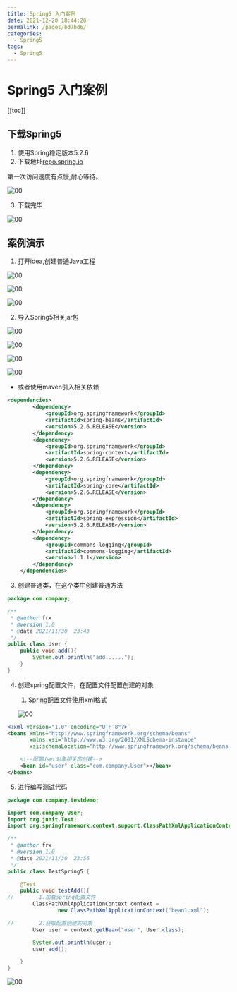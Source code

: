 ```yaml
---
title: Spring5 入门案例
date: 2021-12-20 18:44:20
permalink: /pages/bd7bd6/
categories:
  - Spring5
tags:
  - Spring5
---
```

# Spring5 入门案例

[[toc]]

## 下载Spring5

1. 使用Spring稳定版本5.2.6
2. 下载地址[repo.spring.io](https://repo.spring.io/ui/native/release/org/springframework/spring/)

第一次访问速度有点慢,耐心等待。

![00](https://cdn.staticaly.com/gh/xustudyxu/image-hosting@master/studynotes/Spring5/images/01/01.png)

3. 下载完毕

![00](https://cdn.staticaly.com/gh/xustudyxu/image-hosting@master/studynotes/Spring5/images/01/02.png)

## 案例演示

1. 打开idea,创建普通Java工程

![00](https://cdn.staticaly.com/gh/xustudyxu/image-hosting@master/studynotes/Spring5/images/01/03.png)

![00](https://cdn.staticaly.com/gh/xustudyxu/image-hosting@master/studynotes/Spring5/images/01/04.png)

![00](https://cdn.staticaly.com/gh/xustudyxu/image-hosting@master/studynotes/Spring5/images/01/05.png)

2. 导入Spring5相关jar包

![00](https://cdn.staticaly.com/gh/xustudyxu/image-hosting@master/studynotes/Spring5/images/01/06.png)

![00](https://cdn.staticaly.com/gh/xustudyxu/image-hosting@master/studynotes/Spring5/images/01/07.png)

![00](https://cdn.staticaly.com/gh/xustudyxu/image-hosting@master/studynotes/Spring5/images/01/08.png)

![00](https://cdn.staticaly.com/gh/xustudyxu/image-hosting@master/studynotes/Spring5/images/01/09.png)

+ 或者使用maven引入相关依赖

```xml
<dependencies>
        <dependency>
            <groupId>org.springframework</groupId>
            <artifactId>spring-beans</artifactId>
            <version>5.2.6.RELEASE</version>
        </dependency>
        <dependency>
            <groupId>org.springframework</groupId>
            <artifactId>spring-context</artifactId>
            <version>5.2.6.RELEASE</version>
        </dependency>
        <dependency>
            <groupId>org.springframework</groupId>
            <artifactId>spring-core</artifactId>
            <version>5.2.6.RELEASE</version>
        </dependency>
        <dependency>
            <groupId>org.springframework</groupId>
            <artifactId>spring-expression</artifactId>
            <version>5.2.6.RELEASE</version>
        </dependency>
        <dependency>
            <groupId>commons-logging</groupId>
            <artifactId>commons-logging</artifactId>
            <version>1.1.1</version>
        </dependency>
    </dependencies>
```

3. 创建普通类，在这个类中创建普通方法

```java
package com.company;

/**
 * @author frx
 * @version 1.0
 * @date 2021/11/30  23:43
 */
public class User {
    public void add(){
        System.out.println("add......");
    }
}

```

4. 创建spring配置文件，在配置文件配置创建的对象

   1. Spring配置文件使用xml格式

   ![00](https://cdn.staticaly.com/gh/xustudyxu/image-hosting@master/studynotes/Spring5/images/01/10.png)

```xml
<?xml version="1.0" encoding="UTF-8"?>
<beans xmlns="http://www.springframework.org/schema/beans"
       xmlns:xsi="http://www.w3.org/2001/XMLSchema-instance"
       xsi:schemaLocation="http://www.springframework.org/schema/beans http://www.springframework.org/schema/beans/spring-beans.xsd">

    <!--配置User对象相关的创建-->
    <bean id="user" class="com.company.User"></bean>
</beans>
```

5. 进行编写测试代码

```java
package com.company.testdemo;

import com.company.User;
import org.junit.Test;
import org.springframework.context.support.ClassPathXmlApplicationContext;

/**
 * @author frx
 * @version 1.0
 * @date 2021/11/30  23:56
 */
public class TestSpring5 {

    @Test
    public void testAdd(){
//        1.加载spring配置文件
        ClassPathXmlApplicationContext context =
                new ClassPathXmlApplicationContext("bean1.xml");

//        2.获取配置创建的对象
        User user = context.getBean("user", User.class);

        System.out.println(user);
        user.add();

    }
}

```

![00](https://cdn.staticaly.com/gh/xustudyxu/image-hosting@master/studynotes/Spring5/images/01/11.png)

